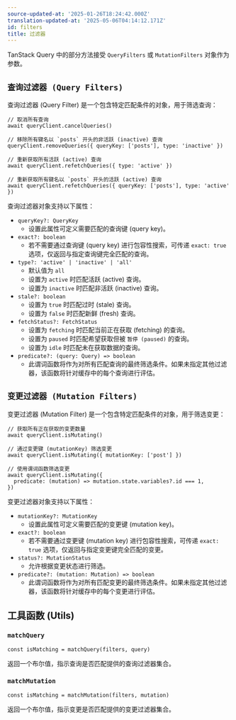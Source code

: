 ```yaml
---
source-updated-at: '2025-01-26T18:24:42.000Z'
translation-updated-at: '2025-05-06T04:14:12.171Z'
id: filters
title: 过滤器
---
```


TanStack Query 中的部分方法接受 `QueryFilters` 或 `MutationFilters` 对象作为参数。

## `查询过滤器 (Query Filters)`

查询过滤器 (Query Filter) 是一个包含特定匹配条件的对象，用于筛选查询：

```tsx
// 取消所有查询
await queryClient.cancelQueries()

// 移除所有键名以 `posts` 开头的非活跃 (inactive) 查询
queryClient.removeQueries({ queryKey: ['posts'], type: 'inactive' })

// 重新获取所有活跃 (active) 查询
await queryClient.refetchQueries({ type: 'active' })

// 重新获取所有键名以 `posts` 开头的活跃 (active) 查询
await queryClient.refetchQueries({ queryKey: ['posts'], type: 'active' })
```

查询过滤器对象支持以下属性：

- `queryKey?: QueryKey`
  - 设置此属性可定义需要匹配的查询键 (query key)。
- `exact?: boolean`
  - 若不需要通过查询键 (query key) 进行包容性搜索，可传递 `exact: true` 选项，仅返回与指定查询键完全匹配的查询。
- `type?: 'active' | 'inactive' | 'all'`
  - 默认值为 `all`
  - 设置为 `active` 时匹配活跃 (active) 查询。
  - 设置为 `inactive` 时匹配非活跃 (inactive) 查询。
- `stale?: boolean`
  - 设置为 `true` 时匹配过时 (stale) 查询。
  - 设置为 `false` 时匹配新鲜 (fresh) 查询。
- `fetchStatus?: FetchStatus`
  - 设置为 `fetching` 时匹配当前正在获取 (fetching) 的查询。
  - 设置为 `paused` 时匹配希望获取但被 `暂停 (paused)` 的查询。
  - 设置为 `idle` 时匹配未在获取数据的查询。
- `predicate?: (query: Query) => boolean`
  - 此谓词函数将作为对所有匹配查询的最终筛选条件。如果未指定其他过滤器，该函数将针对缓存中的每个查询进行评估。

## `变更过滤器 (Mutation Filters)`

变更过滤器 (Mutation Filter) 是一个包含特定匹配条件的对象，用于筛选变更：

```tsx
// 获取所有正在获取的变更数量
await queryClient.isMutating()

// 通过变更键 (mutationKey) 筛选变更
await queryClient.isMutating({ mutationKey: ['post'] })

// 使用谓词函数筛选变更
await queryClient.isMutating({
  predicate: (mutation) => mutation.state.variables?.id === 1,
})
```

变更过滤器对象支持以下属性：

- `mutationKey?: MutationKey`
  - 设置此属性可定义需要匹配的变更键 (mutation key)。
- `exact?: boolean`
  - 若不需要通过变更键 (mutation key) 进行包容性搜索，可传递 `exact: true` 选项，仅返回与指定变更键完全匹配的变更。
- `status?: MutationStatus`
  - 允许根据变更状态进行筛选。
- `predicate?: (mutation: Mutation) => boolean`
  - 此谓词函数将作为对所有匹配变更的最终筛选条件。如果未指定其他过滤器，该函数将针对缓存中的每个变更进行评估。

## 工具函数 (Utils)

### `matchQuery`

```tsx
const isMatching = matchQuery(filters, query)
```

返回一个布尔值，指示查询是否匹配提供的查询过滤器集合。

### `matchMutation`

```tsx
const isMatching = matchMutation(filters, mutation)
```

返回一个布尔值，指示变更是否匹配提供的变更过滤器集合。
